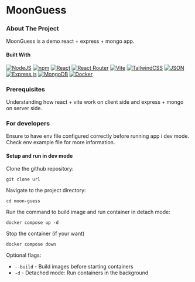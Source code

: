 # MoonGuess

### About The Project

MoonGuess is a demo react + express + mongo app.

#### Built With

[![NodeJS](https://img.shields.io/badge/Node.js-6DA55F?logo=node.js&logoColor=white)](https://nodejs.org/en)
[![npm](https://img.shields.io/badge/npm-CB3837?logo=npm&logoColor=fff)](https://www.npmjs.com/)
[![React](https://img.shields.io/badge/React-%2320232a.svg?logo=react&logoColor=%2361DAFB)](https://react.dev/)
[![React Router](https://img.shields.io/badge/React_Router-CA4245?logo=react-router&logoColor=white)](https://reactrouter.com/en/main)
[![Vite](https://img.shields.io/badge/Vite-646CFF?logo=vite&logoColor=fff)](https://vite.dev/)
[![TailwindCSS](https://img.shields.io/badge/Tailwind%20CSS-%2338B2AC.svg?logo=tailwind-css&logoColor=white)](https://tailwindcss.com/)
[![JSON](https://img.shields.io/badge/JSON-000?logo=json&logoColor=fff)](https://www.json.org/json-en.html)
[![Express.js](https://img.shields.io/badge/Express.js-%23404d59.svg?logo=express&logoColor=%2361DAFB)](https://expressjs.com/)
[![MongoDB](https://img.shields.io/badge/MongoDB-%234ea94b.svg?logo=mongodb&logoColor=white)](https://www.mongodb.com/)
[![Docker](https://img.shields.io/badge/Docker-2496ED?logo=docker&logoColor=fff)](https://www.docker.com/)

### Prerequisites

Understanding how react + vite work on client side and express + mongo on server side.

### For developers

Ensure to have env file configured correctly before running app i dev mode. Check env example file for more information.

#### Setup and run in dev mode

Clone the github repository:

```
git clone url
```

Navigate to the project directory:

```
cd moon-guess
```

Run the command to build image and run container in detach mode:

```
docker compose up -d
```

Stop the container (if your want)

```
docker compose down
```

Optional flags:

- `--build` - Build images before starting containers
- `-d` - Detached mode: Run containers in the background

